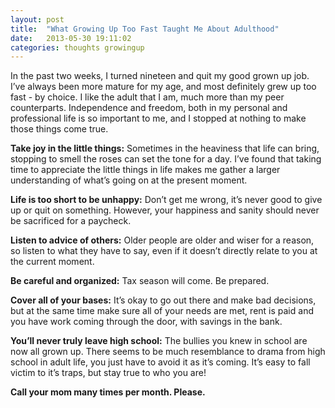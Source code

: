 ```yaml
---
layout: post
title:  "What Growing Up Too Fast Taught Me About Adulthood"
date:   2013-05-30 19:11:02
categories: thoughts growingup
---
```


In the past two weeks, I turned nineteen and quit my good grown up job. I’ve always been more mature for my age, and most definitely grew up too fast - by choice. I like the adult that I am, much more than my peer counterparts. Independence and freedom, both in my personal and professional life is so important to me, and I stopped at nothing to make those things come true.

**Take joy in the little things:** Sometimes in the heaviness that life can bring, stopping to smell the roses can set the tone for a day. I’ve found that taking time to appreciate the little things in life makes me gather a larger understanding of what’s going on at the present moment.

**Life is too short to be unhappy:** Don’t get me wrong, it’s never good to give up or quit on something. However, your happiness and sanity should never be sacrificed for a paycheck.

**Listen to advice of others:** Older people are older and wiser for a reason, so listen to what they have to say, even if it doesn’t directly relate to you at the current moment.

**Be careful and organized:** Tax season will come. Be prepared.

**Cover all of your bases:** It’s okay to go out there and make bad decisions, but at the same time make sure all of your needs are met, rent is paid and you have work coming through the door, with savings in the bank.

**You’ll never truly leave high school:** The bullies you knew in school are now all grown up. There seems to be much resemblance to drama from high school in adult life, you just have to avoid it as it’s coming. It’s easy to fall victim to it’s traps, but stay true to who you are! 

**Call your mom many times per month. Please.**
